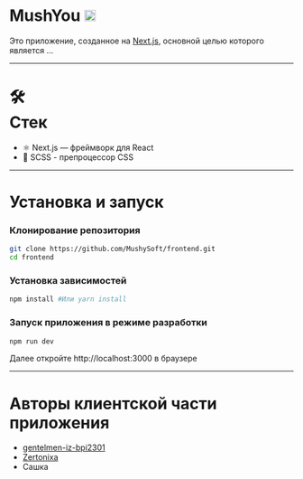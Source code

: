 <h1> MushYou <img src = "https://media4.giphy.com/media/v1.Y2lkPTc5MGI3NjExeDh1MTBtM3JtNmZiZzZyejNoMDVodDJtdHZsdnZxNG05ZjJpY3FhNSZlcD12MV9pbnRlcm5hbF9naWZfYnlfaWQmY3Q9Zw/10e9iXNVDXy5MWbIXu/giphy.gif" width = "20"><img/></h1>

Это приложение, созданное на [Next.js](https://nextjs.org/), основной целью которого является ...
<hr/>

<h1>🛠 <br>Стек</br> </h1>

<ul>
  <li>⚛ Next.js — фреймворк для React</li>
  <li>🎨 SCSS - препроцессор CSS</li>
</ul>

<hr/>

<h1> Установка и запуск </h1>

<h3> Клонирование репозитория </h3>

```bash
git clone https://github.com/MushySoft/frontend.git
cd frontend
```
<h3> Установка зависимостей </h3>

```bash
npm install #Или yarn install
```

<h3> Запуск приложения в режиме разработки </h3>

```bash
npm run dev
```

Далее откройте http://localhost:3000 в браузере

<hr/>

<h1> Авторы клиентской части приложения </h1>
<ul>
  <li><a href="https://github.com/gentelmen-iz-bpi2301">gentelmen-iz-bpi2301</a></li>
  <li><a href="https://github.com/Zertonixa">Zertonixa</a></li>
  <li>Сашка</li>
</ul>
